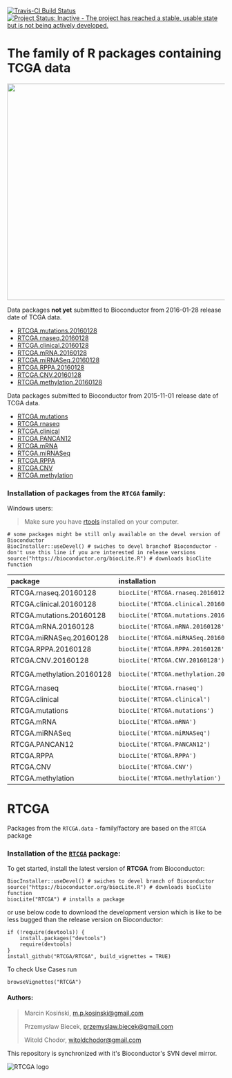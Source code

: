 [![Travis-CI Build Status](https://travis-ci.org/RTCGA/RTCGA.svg?branch=master)](https://travis-ci.org/RTCGA/RTCGA)
[![Project Status: Inactive - The project has reached a stable, usable state but is not being actively developed.](http://www.repostatus.org/badges/latest/inactive.svg)](http://www.repostatus.org/#inactive)

# The family of R packages containing TCGA data


<img src="https://raw.githubusercontent.com/RTCGA/RTCGA/master/RTCGA_workflow.png" height="500" width="800">

Data packages **not yet** submitted to Bioconductor from 2016-01-28 release date of TCGA data.

- [RTCGA.mutations.20160128](http://github.com/RTCGA/RTCGA.mutations.20160128/)
- [RTCGA.rnaseq.20160128](http://github.com/RTCGA/RTCGA.rnaseq.20160128/)
- [RTCGA.clinical.20160128](http://github.com/RTCGA/RTCGA.clinical.20160128/)
- [RTCGA.mRNA.20160128](http://github.com/RTCGA/RTCGA.mRNA.20160128/)
- [RTCGA.miRNASeq.20160128](http://github.com/RTCGA/RTCGA.miRNASeq.20160128/)
- [RTCGA.RPPA.20160128](http://github.com/RTCGA/RTCGA.RPPA.20160128/)
- [RTCGA.CNV.20160128](http://github.com/RTCGA/RTCGA.CNV.20160128/)
- [RTCGA.methylation.20160128](http://github.com/RTCGA/RTCGA.methylation.20160128/)


Data packages submitted to Bioconductor from 2015-11-01 release date of TCGA data.

- [RTCGA.mutations](http://bioconductor.org/packages/RTCGA.mutations/)
- [RTCGA.rnaseq](http://bioconductor.org/packages/RTCGA.rnaseq/)
- [RTCGA.clinical](http://bioconductor.org/packages/RTCGA.clinical/)
- [RTCGA.PANCAN12](http://bioconductor.org/packages/RTCGA.PANCAN12/)
- [RTCGA.mRNA](http://bioconductor.org/packages/RTCGA.mRNA/)
- [RTCGA.miRNASeq](http://bioconductor.org/packages/RTCGA.miRNASeq/)
- [RTCGA.RPPA](http://bioconductor.org/packages/RTCGA.RPPA/)
- [RTCGA.CNV](http://bioconductor.org/packages/RTCGA.CNV/)
- [RTCGA.methylation](http://bioconductor.org/packages/RTCGA.methylation/)


### Installation of packages from the `RTCGA` family: 

Windows users:
> Make sure you have [rtools](http://cran.r-project.org/bin/windows/Rtools/) installed on your computer.

```{R}
# some packages might be still only available on the devel version of Bioconductor
BiocInstaller::useDevel() # swiches to devel branchof Bioconductor - don't use this line if you are interested in release versions
source("https://bioconductor.org/biocLite.R") # downloads bioClite function
```

|package                    |installation                             |help                    |releaseDate  |
|:--------------------------|:----------------------------------------|:-----------------------|:------------|
|RTCGA.rnaseq.20160128      |`biocLite('RTCGA.rnaseq.20160128')`      |`?rnaseq.20160128`      |`2016-01-28` |
|RTCGA.clinical.20160128    |`biocLite('RTCGA.clinical.20160128')`    |`?clinical.20160128`    |`2016-01-28` |
|RTCGA.mutations.20160128   |`biocLite('RTCGA.mutations.20160128')`   |`?mutations.20160128`   |`2016-01-28` |
|RTCGA.mRNA.20160128        |`biocLite('RTCGA.mRNA.20160128')`        |`?mRNA.20160128`        |`2016-01-28` |
|RTCGA.miRNASeq.20160128    |`biocLite('RTCGA.miRNASeq.20160128')`    |`?miRNASeq.20160128`    |`2016-01-28` |
|RTCGA.RPPA.20160128        |`biocLite('RTCGA.RPPA.20160128')`        |`?RPPA.20160128`        |`2016-01-28` |
|RTCGA.CNV.20160128         |`biocLite('RTCGA.CNV.20160128')`         |`?CNV.20160128`         |`2016-01-28` |
|RTCGA.methylation.20160128 |`biocLite('RTCGA.methylation.20160128')` |`?methylation.20160128` |`2016-01-28` |
|RTCGA.rnaseq               |`biocLite('RTCGA.rnaseq')`               |`?rnaseq`               |`2015-11-01` |
|RTCGA.clinical             |`biocLite('RTCGA.clinical')`             |`?clinical`             |`2015-11-01` |
|RTCGA.mutations            |`biocLite('RTCGA.mutations')`            |`?mutations`            |`2015-11-01` |
|RTCGA.mRNA                 |`biocLite('RTCGA.mRNA')`                 |`?mRNA`                 |`2015-11-01` |
|RTCGA.miRNASeq             |`biocLite('RTCGA.miRNASeq')`             |`?miRNASeq`             |`2015-11-01` |
|RTCGA.PANCAN12             |`biocLite('RTCGA.PANCAN12')`             |`?pancan12`             |`NULL`       |
|RTCGA.RPPA                 |`biocLite('RTCGA.RPPA')`                 |`?RPPA`                 |`2015-11-01` |
|RTCGA.CNV                  |`biocLite('RTCGA.CNV')`                  |`?CNV`                  |`2015-11-01` |
|RTCGA.methylation          |`biocLite('RTCGA.methylation')`          |`?methylation`          |`2015-11-01` |

# RTCGA

Packages from the `RTCGA.data` - family/factory are based on the `RTCGA` package


### Installation of the [`RTCGA`](https://github.com/RTCGA/RTCGA) package: 
To get started, install the latest version of **RTCGA** from Bioconductor:

```{R}
BiocInstaller::useDevel() # swiches to devel branch of Bioconductor
source("https://bioconductor.org/biocLite.R") # downloads bioClite function
biocLite("RTCGA") # installs a package
```
or use below code to download the development version which is like to be less bugged than the release version on Bioconductor:
```{R}
if (!require(devtools)) {
    install.packages("devtools")
    require(devtools)
}
install_github("RTCGA/RTCGA", build_vignettes = TRUE)
```
To check Use Cases run
```{R}
browseVignettes("RTCGA")
```


<h4> Authors: </h4>

>
> Marcin Kosiński, m.p.kosinski@gmail.com
>
> Przemysław Biecek, przemyslaw.biecek@gmail.com
>
> Witold Chodor, witoldchodor@gmail.com
>

This repository is synchronized with it's Bioconductor's SVN devel mirror.


![RTCGA logo](https://avatars3.githubusercontent.com/u/15612915?v=3&s=300)
